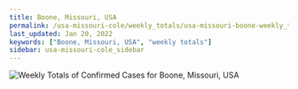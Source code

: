 ```yaml
---
title: Boone, Missouri, USA
permalink: /usa-missouri-cole/weekly_totals/usa-missouri-boone-weekly_totals.html
last_updated: Jan 20, 2022
keywords: ["Boone, Missouri, USA", "weekly totals"]
sidebar: usa-missouri-cole_sidebar
---
```


![Weekly Totals of Confirmed Cases for Boone, Missouri, USA](/covid_tracker/images/graphs/usa-missouri-boone-weekly_totals_graph.png)
